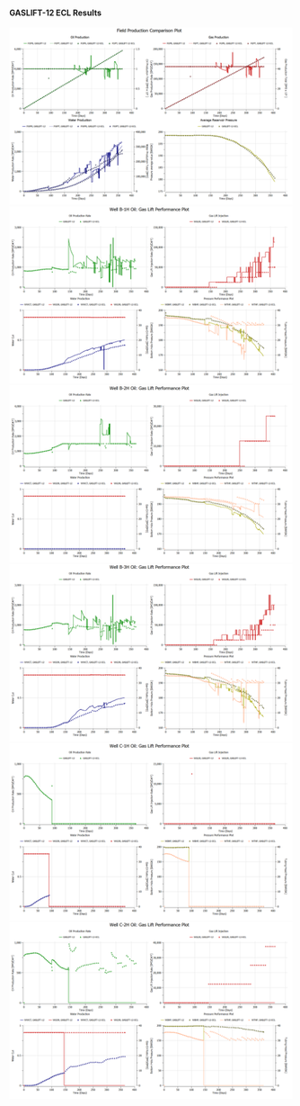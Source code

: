 #### GASLIFT-12 ECL Results

![](ECL/GASLIFT-12-Field_Production_Comparison_Plot.png)
![](ECL/GASLIFT-12-Well_B_1H_Oil_Gas_Lift_Performance_Plot.png)
![](ECL/GASLIFT-12-Well_B_2H_Oil_Gas_Lift_Performance_Plot.png)
![](ECL/GASLIFT-12-Well_B_3H_Oil_Gas_Lift_Performance_Plot.png)
![](ECL/GASLIFT-12-Well_C_1H_Oil_Gas_Lift_Performance_Plot.png)
![](ECL/GASLIFT-12-Well_C_2H_Oil_Gas_Lift_Performance_Plot.png)

